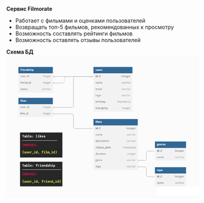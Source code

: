 **Сервис Filmorate**
- Работает с фильмами и оценками пользователей
- Возвращать топ-5 фильмов, рекомендованных к просмотру
- Возможность составлять рейтинги фильмов
- Возможность оставлять отзывы пользователей

**Схема БД**
![Filmorate database scheme](/db_scheme.png)